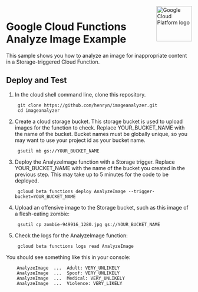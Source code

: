 <img src="https://avatars2.githubusercontent.com/u/2810941?v=3&s=96" alt="Google Cloud Platform logo" title="Google Cloud Platform" align="right" height="96" width="96"/>

# Google Cloud Functions Analyze Image Example

This sample shows you how to analyze an image for inappropriate content in a
Storage-triggered Cloud Function.


## Deploy and Test


1. In the cloud shell command line, clone this repository.

        git clone https://github.com/henryn/imageanalyzer.git
        cd imageanalyzer

2. Create a cloud storage bucket. This storage bucket is used to upload images for the function to check.  Replace YOUR_BUCKET_NAME with the name of the bucket.  Bucket names must be globally unique, so you may want to use your project id as your bucket name.

        gsutil mb gs://YOUR_BUCKET_NAME

3. Deploy the AnalyzeImage function with a Storage trigger.  Replace YOUR_BUCKET_NAME with the name of the bucket you created in the previous step.  This may take up to 5 minutes for the code to be deployed.

        gcloud beta functions deploy AnalyzeImage --trigger-bucket=YOUR_BUCKET_NAME

4. Upload an offensive image to the Storage bucket, such as this image of a flesh-eating zombie: 

        gsutil cp zombie-949916_1280.jpg gs://YOUR_BUCKET_NAME

5. Check the logs for the AnalyzeImage function:

        gcloud beta functions logs read AnalyzeImage

You should see something like this in your console:

        AnalyzeImage  ...  Adult: VERY_UNLIKELY
        AnalyzeImage  ...  Spoof: VERY_UNLIKELY
        AnalyzeImage  ...  Medical: VERY_UNLIKELY
        AnalyzeImage  ...  Violence: VERY_LIKELY

